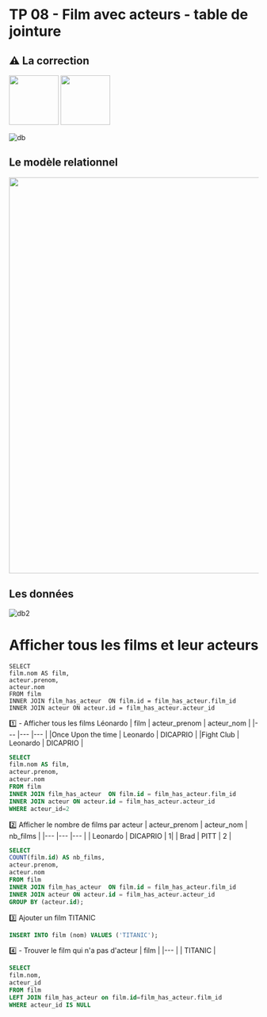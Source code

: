 # TP 08 - Film avec acteurs - table de jointure
## :warning: La correction

<img src="../../img/c.webp" width="100">  <img src="../../img/eight.webp" width="100">

![db](../../img/13/titanic.webp)
## Le modèle relationnel
<img src="../../img/05/film_has_acteur.svg" width="800">

## Les données
![db2](../../img/13/data.png)




# Afficher tous les films et leur acteurs
```mysql
SELECT 
film.nom AS film,
acteur.prenom,
acteur.nom
FROM film
INNER JOIN film_has_acteur  ON film.id = film_has_acteur.film_id
INNER JOIN acteur ON acteur.id = film_has_acteur.acteur_id
```

:one: - Afficher tous les films Léonardo
| film | acteur_prenom | acteur_nom |
|--- |--- |--- |
|Once Upon the time |  Leonardo | DICAPRIO |
|Fight Club |  Leonardo | DICAPRIO |

```sql
SELECT 
film.nom AS film,
acteur.prenom,
acteur.nom
FROM film
INNER JOIN film_has_acteur  ON film.id = film_has_acteur.film_id
INNER JOIN acteur ON acteur.id = film_has_acteur.acteur_id
WHERE acteur_id=2
```
:two: Afficher le nombre de films par acteur
| acteur_prenom | acteur_nom |  nb_films | 
|--- |--- |--- |
|  Leonardo | DICAPRIO | 1|
| Brad | PITT | 2 |

```sql
SELECT 
COUNT(film.id) AS nb_films,
acteur.prenom,
acteur.nom
FROM film
INNER JOIN film_has_acteur  ON film.id = film_has_acteur.film_id
INNER JOIN acteur ON acteur.id = film_has_acteur.acteur_id
GROUP BY (acteur.id);
```

:three: Ajouter un film TITANIC
```sql
INSERT INTO film (nom) VALUES ('TITANIC');
```
:four: - Trouver le film qui n'a pas d'acteur
| film | 
|--- |
|  TITANIC |


```sql
SELECT 
film.nom, 
acteur_id
FROM film
LEFT JOIN film_has_acteur on film.id=film_has_acteur.film_id
WHERE acteur_id IS NULL
```